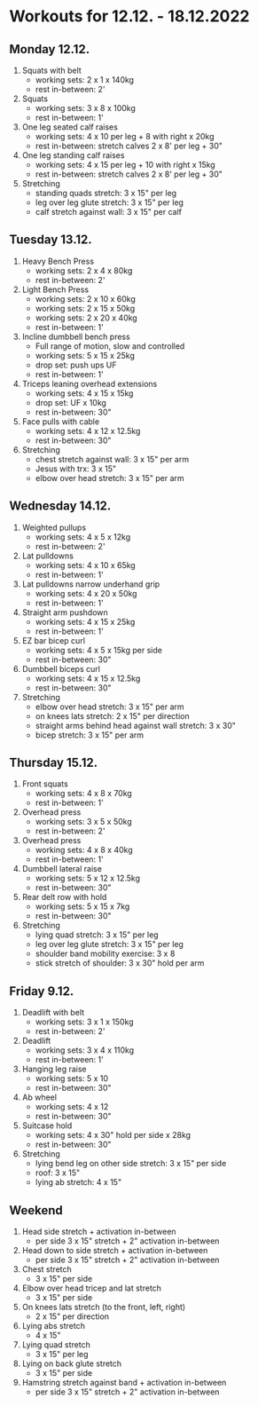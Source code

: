 # Workouts for 12.12. - 18.12.2022

## Monday 12.12.

1. Squats with belt
   - working sets: 2 x 1 x 140kg
   - rest in-between: 2'
2. Squats
   - working sets: 3 x 8 x 100kg
   - rest in-between: 1'
3. One leg seated calf raises
   - working sets: 4 x 10 per leg + 8 with right x 20kg
   - rest in-between: stretch calves 2 x 8' per leg + 30"
4. One leg standing calf raises
   - working sets: 4 x 15 per leg + 10 with right x 15kg
   - rest in-between: stretch calves 2 x 8' per leg + 30"
5. Stretching
   - standing quads stretch: 3 x 15" per leg
   - leg over leg glute stretch: 3 x 15" per leg
   - calf stretch against wall: 3 x 15" per calf

## Tuesday 13.12.

1. Heavy Bench Press
   - working sets: 2 x 4 x 80kg
   - rest in-between: 2'
2. Light Bench Press
   - working sets: 2 x 10 x 60kg
   - working sets: 2 x 15 x 50kg
   - working sets: 2 x 20 x 40kg
   - rest in-between: 1'
3. Incline dumbbell bench press
   - Full range of motion, slow and controlled
   - working sets: 5 x 15 x 25kg
   - drop set: push ups UF
   - rest in-between: 1'
4. Triceps leaning overhead extensions
   - working sets: 4 x 15 x 15kg
   - drop set: UF x 10kg
   - rest in-between: 30"
5. Face pulls with cable
   - working sets: 4 x 12 x 12.5kg
   - rest in-between: 30"
6. Stretching
   - chest stretch against wall: 3 x 15" per arm
   - Jesus with trx: 3 x 15"
   - elbow over head stretch: 3 x 15" per arm

## Wednesday 14.12.

1. Weighted pullups
   - working sets: 4 x 5 x 12kg
   - rest in-between: 2'
2. Lat pulldowns
   - working sets: 4 x 10 x 65kg
   - rest in-between: 1'
3. Lat pulldowns narrow underhand grip
   - working sets: 4 x 20 x 50kg
   - rest in-between: 1'
4. Straight arm pushdown
   - working sets: 4 x 15 x 25kg
   - rest in-between: 1'
5. EZ bar bicep curl
   - working sets: 4 x 5 x 15kg per side
   - rest in-between: 30"
6. Dumbbell biceps curl
   - working sets: 4 x 15 x 12.5kg
   - rest in-between: 30"
7. Stretching
   - elbow over head stretch: 3 x 15" per arm
   - on knees lats stretch: 2 x 15" per direction
   - straight arms behind head against wall stretch: 3 x 30"
   - bicep stretch: 3 x 15" per arm

## Thursday 15.12.

1. Front squats
   - working sets: 4 x 8 x 70kg
   - rest in-between: 1'
2. Overhead press
   - working sets: 3 x 5 x 50kg
   - rest in-between: 2'
3. Overhead press
   - working sets: 4 x 8 x 40kg
   - rest in-between: 1'
4. Dumbbell lateral raise
   - working sets: 5 x 12 x 12.5kg
   - rest in-between: 30"
5. Rear delt row with hold
   - working sets: 5 x 15 x 7kg
   - rest in-between: 30"
6. Stretching
   - lying quad stretch: 3 x 15" per leg
   - leg over leg glute stretch: 3 x 15" per leg
   - shoulder band mobility exercise: 3 x 8
   - stick stretch of shoulder: 3 x 30" hold per arm

## Friday 9.12.

1. Deadlift with belt
   - working sets: 3 x 1 x 150kg
   - rest in-between: 2'
2. Deadlift
   - working sets: 3 x 4 x 110kg
   - rest in-between: 1'
3. Hanging leg raise
   - working sets: 5 x 10
   - rest in-between: 30"
4. Ab wheel
   - working sets: 4 x 12
   - rest in-between: 30"
5. Suitcase hold
   - working sets: 4 x 30" hold per side x 28kg
   - rest in-between: 30"
6. Stretching
   - lying bend leg on other side stretch: 3 x 15" per side
   - roof: 3 x 15"
   - lying ab stretch: 4 x 15"

## Weekend

1. Head side stretch + activation in-between
   - per side 3 x 15" stretch + 2" activation in-between
2. Head down to side stretch + activation in-between
   - per side 3 x 15" stretch + 2" activation in-between
3. Chest stretch
   - 3 x 15" per side
4. Elbow over head tricep and lat stretch
   - 3 x 15" per side
5. On knees lats stretch (to the front, left, right)
   - 2 x 15" per direction
6. Lying abs stretch
   - 4 x 15"
7. Lying quad stretch
   - 3 x 15" per leg
8. Lying on back glute stretch
   - 3 x 15" per side
9. Hamstring stretch against band + activation in-between
   - per side 3 x 15" stretch + 2" activation in-between
